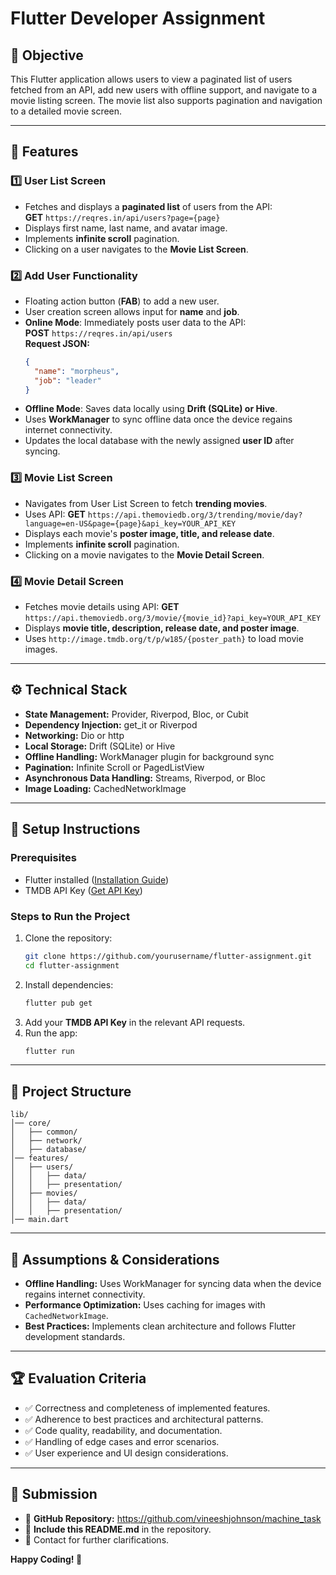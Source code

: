 # Flutter Developer Assignment

## 📌 Objective
This Flutter application allows users to view a paginated list of users fetched from an API, add new users with offline support, and navigate to a movie listing screen. The movie list also supports pagination and navigation to a detailed movie screen.

---

## 🎯 Features

### 1️⃣ User List Screen
- Fetches and displays a **paginated list** of users from the API:  
  **GET** `https://reqres.in/api/users?page={page}`
- Displays first name, last name, and avatar image.
- Implements **infinite scroll** pagination.
- Clicking on a user navigates to the **Movie List Screen**.

### 2️⃣ Add User Functionality
- Floating action button (**FAB**) to add a new user.
- User creation screen allows input for **name** and **job**.
- **Online Mode**: Immediately posts user data to the API:  
  **POST** `https://reqres.in/api/users`  
  **Request JSON:**
  ```json
  {
    "name": "morpheus",
    "job": "leader"
  }
  ```
- **Offline Mode**: Saves data locally using **Drift (SQLite) or Hive**.
- Uses **WorkManager** to sync offline data once the device regains internet connectivity.
- Updates the local database with the newly assigned **user ID** after syncing.

### 3️⃣ Movie List Screen
- Navigates from User List Screen to fetch **trending movies**.
- Uses API:
  **GET** `https://api.themoviedb.org/3/trending/movie/day?language=en-US&page={page}&api_key=YOUR_API_KEY`
- Displays each movie's **poster image, title, and release date**.
- Implements **infinite scroll** pagination.
- Clicking on a movie navigates to the **Movie Detail Screen**.

### 4️⃣ Movie Detail Screen
- Fetches movie details using API:
  **GET** `https://api.themoviedb.org/3/movie/{movie_id}?api_key=YOUR_API_KEY`
- Displays **movie title, description, release date, and poster image**.
- Uses `http://image.tmdb.org/t/p/w185/{poster_path}` to load movie images.

---

## ⚙️ Technical Stack
- **State Management:** Provider, Riverpod, Bloc, or Cubit
- **Dependency Injection:** get_it or Riverpod
- **Networking:** Dio or http
- **Local Storage:** Drift (SQLite) or Hive
- **Offline Handling:** WorkManager plugin for background sync
- **Pagination:** Infinite Scroll or PagedListView
- **Asynchronous Data Handling:** Streams, Riverpod, or Bloc
- **Image Loading:** CachedNetworkImage

---

## 🚀 Setup Instructions
### Prerequisites
- Flutter installed ([Installation Guide](https://flutter.dev/docs/get-started/install))
- TMDB API Key ([Get API Key](https://www.themoviedb.org/settings/api))

### Steps to Run the Project
1. Clone the repository:
   ```sh
   git clone https://github.com/yourusername/flutter-assignment.git
   cd flutter-assignment
   ```
2. Install dependencies:
   ```sh
   flutter pub get
   ```
3. Add your **TMDB API Key** in the relevant API requests.
4. Run the app:
   ```sh
   flutter run
   ```

---

## 📂 Project Structure
```
lib/
│── core/
│   ├── common/
│   ├── network/
│   ├── database/
│── features/
│   ├── users/
│   │   ├── data/
│   │   ├── presentation/
│   ├── movies/
│   │   ├── data/
│   │   ├── presentation/
│── main.dart
```

---

## 📜 Assumptions & Considerations
- **Offline Handling:** Uses WorkManager for syncing data when the device regains internet connectivity.
- **Performance Optimization:** Uses caching for images with `CachedNetworkImage`.
- **Best Practices:** Implements clean architecture and follows Flutter development standards.

---

## 🏆 Evaluation Criteria
- ✅ Correctness and completeness of implemented features.
- ✅ Adherence to best practices and architectural patterns.
- ✅ Code quality, readability, and documentation.
- ✅ Handling of edge cases and error scenarios.
- ✅ User experience and UI design considerations.

---

## 📩 Submission
- 📎 **GitHub Repository:** https://github.com/vineeshjohnson/machine_task
- 📜 **Include this README.md** in the repository.
- 📧 Contact for further clarifications.

**Happy Coding! 🚀**

